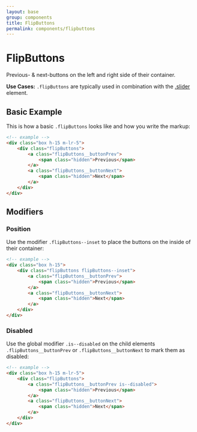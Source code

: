 ```yaml
---
layout: base
group: components
title: FlipButtons
permalink: components/flipbuttons
---
```


# FlipButtons

<p class="intro">Previous- & next-buttons on the left and right side of their container.</p>
<p class="hint hint--primary"><b>Use Cases:</b> <code>.flipButtons</code> are typically used in combination with the <a href="{{ site.github.url }}/components/slider.html">.slider</a> element.</p>

## Basic Example

This is how a basic `.flipButtons` looks like and how you write the markup:

```html
<!-- example -->
<div class="box h-15 m-lr-5">
    <div class="flipButtons">
        <a class="flipButtons__buttonPrev">
            <span class="hidden">Previous</span>
        </a>
        <a class="flipButtons__buttonNext">
            <span class="hidden">Next</span>
        </a>
    </div>
</div>
```

## Modifiers

### Position

Use the modifier `.flipButtons--inset` to place the buttons on the inside of their container:

```html
<!-- example -->
<div class="box h-15">
    <div class="flipButtons flipButtons--inset">
        <a class="flipButtons__buttonPrev">
            <span class="hidden">Previous</span>
        </a>
        <a class="flipButtons__buttonNext">
            <span class="hidden">Next</span>
        </a>
    </div>
</div>
```

### Disabled

Use the global modifier `.is--disabled` on the child elements `.flipButtons__buttonPrev` or `.flipButtons__buttonNext` to mark them as disabled:

```html
<!-- example -->
<div class="box h-15 m-lr-5">
    <div class="flipButtons">
        <a class="flipButtons__buttonPrev is--disabled">
            <span class="hidden">Previous</span>
        </a>
        <a class="flipButtons__buttonNext">
            <span class="hidden">Next</span>
        </a>
    </div>
</div>
```
